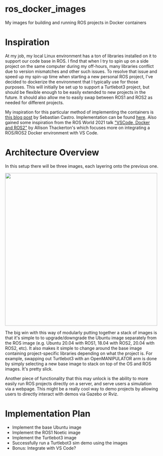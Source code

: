 # ros_docker_images
My images for building and running ROS projects in Docker containers 

# Inspiration
At my job, my local Linux environment has a ton of libraries installed on it to support our code base in ROS. I find that when I try to spin up on a side project on the same computer during my off-hours, many libraries conflict due to version mismatches and other such issues. To resolve that issue and speed up my spin-up time when starting a new personal ROS project, I've decided to dockerize the environment that I typically use for those purposes. This will initially be set up to support a Turtlebot3 project, but should be flexible enough to be easily extended to new projects in the future. It should also allow me to easily swap between ROS1 and ROS2 as needed for different projects. 

My inspiration for this particular method of implementing the containers is [this blog post](https://roboticseabass.com/2021/04/21/docker-and-ros/) by Sebastian Castro. Implementation can be found [here](https://github.com/sea-bass/turtlebot3_behavior_demos). Also gained some inspiration from the ROS World 2021 talk ["VSCode, Docker and ROS2"](https://vimeo.com/649658020/9ef0b5ec32) by Allison Thackerton's which focuses more on integrating a ROS/ROS2 Docker environment with VS Code. 

# Architecture Overview
In this setup there will be three images, each layering onto the previous one. 

<img src="https://user-images.githubusercontent.com/9446419/153943467-6ba79a96-e157-4425-bcdf-5b34aabd6225.png" width="500">

The big win with this way of modularly putting together a stack of images is that it's simple to to upgrade/downgrade the Ubuntu image separately from the ROS image (e.g. Ubuntu 20.04 with ROS1, 18.04 with ROS2, 20.04 with ROS2, etc). It also makes it simple to change around the base image containing project-specific libraries depending on what the project is. For example, swapping out Turtlebot3 with an OpenMANIPULATOR arm is done by simply selecting a new base image to stack on top of the OS and ROS images. It's pretty slick.

Another piece of functionality that this may unlock is the ability to more easily run ROS projects directly on a server, and serve users a simulation via a webpage. This might be a really cool way to demo projects by allowing users to directly interact with demos via Gazebo or Rviz. 

# Implementation Plan

- Implement the base Ubuntu image
- Implement the ROS1 Noetic image
- Implement the Turtlebot3 image
- Successfully run a Turtlebot3 sim demo using the images
- Bonus: Integrate with VS Code?
